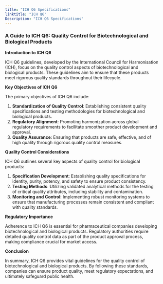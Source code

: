 ```yaml
---
title: "ICH Q6 Specifications"
linktitle: "ICH Q6"
Description: "ICH Q6 Specifications"
---
```


### A Guide to ICH Q6: Quality Control for Biotechnological and Biological Products

**Introduction to ICH Q6**

ICH Q6 guidelines, developed by the International Council for Harmonisation (ICH), focus on the quality control aspects of biotechnological and biological products. These guidelines aim to ensure that these products meet rigorous quality standards throughout their lifecycle.

**Key Objectives of ICH Q6**

The primary objectives of ICH Q6 include:

1. **Standardization of Quality Control**: Establishing consistent quality specifications and testing methodologies for biotechnological and biological products.
2. **Regulatory Alignment**: Promoting harmonization across global regulatory requirements to facilitate smoother product development and approval.
3. **Quality Assurance**: Ensuring that products are safe, effective, and of high quality through rigorous quality control measures.

**Quality Control Considerations**

ICH Q6 outlines several key aspects of quality control for biological products:

1. **Specification Development**: Establishing quality specifications for identity, purity, potency, and safety to ensure product consistency.
2. **Testing Methods**: Utilizing validated analytical methods for the testing of critical quality attributes, including stability and contamination.
3. **Monitoring and Control**: Implementing robust monitoring systems to ensure that manufacturing processes remain consistent and compliant with quality standards.

**Regulatory Importance**

Adherence to ICH Q6 is essential for pharmaceutical companies developing biotechnological and biological products. Regulatory authorities require detailed quality control data as part of the product approval process, making compliance crucial for market access.

**Conclusion**

In summary, ICH Q6 provides vital guidelines for the quality control of biotechnological and biological products. By following these standards, companies can ensure product quality, meet regulatory expectations, and ultimately safeguard public health.
